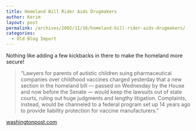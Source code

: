 ```yaml
---
title: Homeland Bill Rider Aids Drugmakers
author: Kerim
layout: post
permalink: /archives/2002/11/16/homeland-bill-rider-aids-drugmakers/
categories:
  - Old Blog Import
---
```

Nothing like adding a few kickbacks in there to make the homeland more secure!


>   &#8220;Lawyers for parents of autistic children suing pharmaceutical companies over childhood vaccines charged yesterday that a new section in the homeland bill &#8212; passed on Wednesday by the House and now before the Senate &#8212; would keep the lawsuits out of state courts, ruling out huge judgments and lengthy litigation. Complaints, instead, would be channeled to a federal program set up 14 years ago to provide liability protection for vaccine manufacturers.&#8221;


<a href="http://www.washingtonpost.com/ac2/wp-dyn/A56918-2002Nov14?language=printer" onclick="_gaq.push(['_trackEvent', 'outbound-article', 'http://www.washingtonpost.com/ac2/wp-dyn/A56918-2002Nov14?language=printer', 'washingtonpost.com']);" >washingtonpost.com</a>

